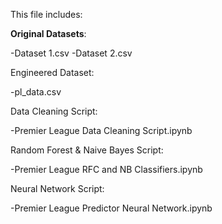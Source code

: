 This file includes:


<b>Original Datasets</b>:

-Dataset 1.csv
-Dataset 2.csv


Engineered Dataset:

-pl_data.csv


Data Cleaning Script:

-Premier League Data Cleaning Script.ipynb


Random Forest & Naive Bayes Script:

-Premier League RFC and NB Classifiers.ipynb

Neural Network Script:

-Premier League Predictor Neural Network.ipynb
